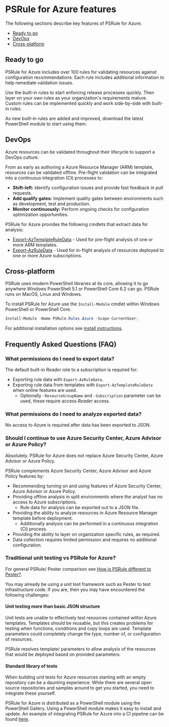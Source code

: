 # PSRule for Azure features

The following sections describe key features of PSRule for Azure.

- [Ready to go](#ready-to-go)
- [DevOps](#devops)
- [Cross-platform](#cross-platform)

## Ready to go

PSRule for Azure includes over 100 rules for validating resources against configuration recommendations.
Each rule includes additional information to help remediate validation issues.

Use the built-in rules to start enforcing release processes quickly.
Then layer on your own rules as your organization's requirements mature.
Custom rules can be implemented quickly and work side-by-side with built-in rules.

As new built-in rules are added and improved, download the latest PowerShell module to start using them.

## DevOps

Azure resources can be validated throughout their lifecycle to support a DevOps culture.

From as early as authoring a Azure Resource Manager (ARM) template, resources can be validated offline.
Pre-flight validation can be integrated into a continuous integration (CI) processes to:

- **Shift-left:** Identify configuration issues and provide fast feedback in pull requests.
- **Add qualify gates:** Implement quality gates between environments such as development, test and production.
- **Monitor continuously:** Perform ongoing checks for configuration optimization opportunities.

PSRule for Azure provides the following cmdlets that extract data for analysis:

- [Export-AzTemplateRuleData](commands/PSRule.Rules.Azure/en-US/Export-AzTemplateRuleData.md) - Used for pre-flight analysis of one or more ARM templates.
- [Export-AzRuleData](commands/PSRule.Rules.Azure/en-US/Export-AzRuleData.md) - Used for in-flight analysis of resources deployed to one or more Azure subscriptions.

## Cross-platform

PSRule uses modern PowerShell libraries at its core, allowing it to go anywhere Windows PowerShell 5.1 or PowerShell Core 6.2 can go.
PSRule runs on MacOS, Linux and Windows.

To install PSRule for Azure use the `Install-Module` cmdlet within Windows PowerShell or PowerShell Core.

```powershell
Install-Module -Name PSRule.Rules.Azure -Scope CurrentUser;
```

For additional installation options see [install instructions](scenarios/install-instructions.md).

## Frequently Asked Questions (FAQ)

### What permissions do I need to export data?

The default built-in _Reader_ role to a subscription is required for:

- Exporting rule data with `Export-AzRuleData`.
- Exporting rule data from templates with `Export-AzTemplateRuleData` when online features are used.
  - Optionally `-ResourceGroupName` and `-Subscription` parameter can be used, these require access _Reader_ access.

### What permissions do I need to analyze exported data?

No access to Azure is required after data has been exported to JSON.

### Should I continue to use Azure Security Center, Azure Advisor or Azure Policy?

Absolutely.
PSRule for Azure does not replace Azure Security Center, Azure Advisor or Azure Policy.

PSRule complements Azure Security Center, Azure Advisor and Azure Policy features by:

- Recommending turning on and using features of Azure Security Center, Azure Advisor or Azure Policy.
- Providing offline analysis in split environments where the analyst has no access to Azure subscriptions.
  - Rule data for analysis can be exported out to a JSON file.
- Providing the ability to analyze resources in Azure Resource Manager template before deployment.
  - Additionally analysis can be performed in a continuous integration (CI) process.
- Providing the ability to layer on organization specific rules, as required.
- Data collection requires limited permission and requires no additional configuration.

### Traditional unit testing vs PSRule for Azure?

For general PSRule/ Pester comparison see [How is PSRule different to Pester?][compare-pester].

You may already be using a unit test framework such as Pester to test infrastructure code.
If you are, then you may have encountered the following challenges:

#### Unit testing more than basic JSON structure

Unit tests are unable to effectively test resources contained within Azure templates.
Templates should be reusable, but this creates problems for testing when functions, conditions and copy loops are used.
Template parameters could completely change the type, number of, or configuration of resources.

PSRule resolves template/ parameters to allow analysis of the resources that would be deployed based on provided parameters.

#### Standard library of tests

When building unit tests for Azure resources starting with an empty repository can be a daunting experience.
While there are several open source repositories and samples around to get you started, you need to integrate these yourself.

PSRule for Azure is distributed as a PowerShell module using the PowerShell Gallery.
Using a PowerShell module makes it easy to install and update.
An example of integrating PSRule for Azure into a CI pipeline can be found [here](scenarios/azure-template-ci/azure-template-ci.md).

[compare-pester]: https://github.com/microsoft/PSRule/blob/master/docs/features.md#how-is-psrule-different-to-pester
